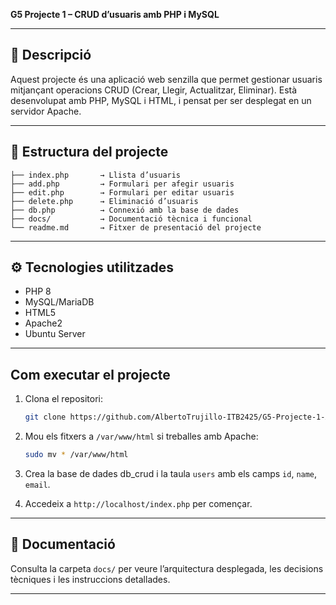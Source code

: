 **G5 Projecte 1 – CRUD d’usuaris amb PHP i MySQL**

---

## 📝 Descripció

Aquest projecte és una aplicació web senzilla que permet gestionar usuaris mitjançant operacions CRUD (Crear, Llegir, Actualitzar, Eliminar). Està desenvolupat amb PHP, MySQL i HTML, i pensat per ser desplegat en un servidor Apache.

---

## 🧱 Estructura del projecte

```
├── index.php       → Llista d’usuaris
├── add.php         → Formulari per afegir usuaris
├── edit.php        → Formulari per editar usuaris
├── delete.php      → Eliminació d’usuaris
├── db.php          → Connexió amb la base de dades
├── docs/           → Documentació tècnica i funcional
└── readme.md       → Fitxer de presentació del projecte
```

---

## ⚙️ Tecnologies utilitzades

- PHP 8
- MySQL/MariaDB
- HTML5
- Apache2
- Ubuntu Server

---

## Com executar el projecte

1. Clona el repositori:
   ```bash
   git clone https://github.com/AlbertoTrujillo-ITB2425/G5-Projecte-1-ASIXc2B-.git
   ```

2. Mou els fitxers a `/var/www/html` si treballes amb Apache:
   ```bash
   sudo mv * /var/www/html
   ```

3. Crea la base de dades db_crud i la taula `users` amb els camps `id`, `name`, `email`.

4. Accedeix a `http://localhost/index.php` per començar.

---

## 📂 Documentació

Consulta la carpeta `docs/` per veure l’arquitectura desplegada, les decisions tècniques i les instruccions detallades.

---

